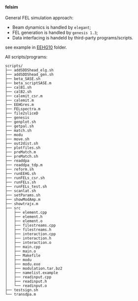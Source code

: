 #### felsim

General FEL simulation approach:
* Beam dynamics is handled by `elegant`;
* FEL generation is handled by `genesis 1.3`;
* Data interfacing is handeld by third-party programs/scripts.

see example in [EEHG10](/EEHG10) folder.

All scripts/programs:
```shell
scripts/
├── addSDDShead_elg.sh
├── addSDDShead_gen.sh
├── beta_SASE.sh
├── beta_scriptSASE.m
├── calB1.sh
├── calB2.sh
├── calemit_csr.m
├── calemit.m
├── EEHGres.m
├── FELspectra.m
├── file2sliceD
├── genesis
├── genplot.sh
├── getpal.sh
├── match.sh
├── modu
├── move.sh
├── out2dist.sh
├── plotfiles.sh
├── preMatch.m
├── preMatch.sh
├── readdpa
├── readdpa_tdp.m
├── reform.sh
├── runEEHG.sh
├── runFELs_csr.sh
├── runFELs.sh
├── runFELs_test.sh
├── scanlat.sh
├── setParams.sh
├── showModAmp.m
├── showtrajx.m
├── src
│   ├── element.cpp
│   ├── element.h
│   ├── element.o
│   ├── filestreams.cpp
│   ├── filestreams.h
│   ├── interaction.cpp
│   ├── interaction.h
│   ├── interaction.o
│   ├── main.cpp
│   ├── main.o
│   ├── Makefile
│   ├── modu
│   ├── modu.exe
│   ├── modulation.tar.bz2
│   ├── namelist.example
│   ├── readinput.cpp
│   ├── readinput.h
│   └── readinput.o
├── testsign.sh
└── transdpa.m
```
